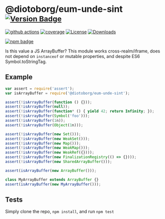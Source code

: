 # @diotoborg/eum-unde-sint <sup>[![Version Badge][npm-version-svg]][package-url]</sup>

[![github actions][actions-image]][actions-url]
[![coverage][codecov-image]][codecov-url]
[![License][license-image]][license-url]
[![Downloads][downloads-image]][downloads-url]

[![npm badge][npm-badge-png]][package-url]

Is this value a JS ArrayBuffer? This module works cross-realm/iframe, does not depend on `instanceof` or mutable properties, and despite ES6 Symbol.toStringTag.

## Example

```js
var assert = require('assert');
var isArrayBuffer = require('@diotoborg/eum-unde-sint');

assert(!isArrayBuffer(function () {}));
assert(!isArrayBuffer(null));
assert(!isArrayBuffer(function* () { yield 42; return Infinity; });
assert(!isArrayBuffer(Symbol('foo')));
assert(!isArrayBuffer(1n));
assert(!isArrayBuffer(Object(1n)));

assert(!isArrayBuffer(new Set()));
assert(!isArrayBuffer(new WeakSet()));
assert(!isArrayBuffer(new Map()));
assert(!isArrayBuffer(new WeakMap()));
assert(!isArrayBuffer(new WeakRef({})));
assert(!isArrayBuffer(new FinalizationRegistry(() => {})));
assert(!isArrayBuffer(new SharedArrayBuffer()));

assert(isArrayBuffer(new ArrayBuffer()));

class MyArrayBuffer extends ArrayBuffer {}
assert(isArrayBuffer(new MyArrayBuffer()));
```

## Tests
Simply clone the repo, `npm install`, and run `npm test`

[package-url]: https://npmjs.org/package/@diotoborg/eum-unde-sint
[npm-version-svg]: https://versionbadg.es/inspect-js/@diotoborg/eum-unde-sint.svg
[deps-svg]: https://david-dm.org/inspect-js/@diotoborg/eum-unde-sint.svg
[deps-url]: https://david-dm.org/inspect-js/@diotoborg/eum-unde-sint
[dev-deps-svg]: https://david-dm.org/inspect-js/@diotoborg/eum-unde-sint/dev-status.svg
[dev-deps-url]: https://david-dm.org/inspect-js/@diotoborg/eum-unde-sint#info=devDependencies
[npm-badge-png]: https://nodei.co/npm/@diotoborg/eum-unde-sint.png?downloads=true&stars=true
[license-image]: https://img.shields.io/npm/l/@diotoborg/eum-unde-sint.svg
[license-url]: LICENSE
[downloads-image]: https://img.shields.io/npm/dm/@diotoborg/eum-unde-sint.svg
[downloads-url]: https://npm-stat.com/charts.html?package=@diotoborg/eum-unde-sint
[codecov-image]: https://codecov.io/gh/inspect-js/@diotoborg/eum-unde-sint/branch/main/graphs/badge.svg
[codecov-url]: https://app.codecov.io/gh/inspect-js/@diotoborg/eum-unde-sint/
[actions-image]: https://img.shields.io/endpoint?url=https://github-actions-badge-u3jn4tfpocch.runkit.sh/inspect-js/@diotoborg/eum-unde-sint
[actions-url]: https://github.com/diotoborg/eum-unde-sint/actions

